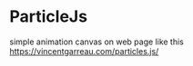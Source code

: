 # ParticleJs


simple animation canvas on web page like this https://vincentgarreau.com/particles.js/
